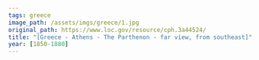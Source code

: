 ```yaml
---
tags: greece
image_path: /assets/imgs/greece/1.jpg
original_path: https://www.loc.gov/resource/cph.3a44524/
title: "[Greece - Athens - The Parthenon - far view, from southeast]"
year: [1850-1880]
---
```



